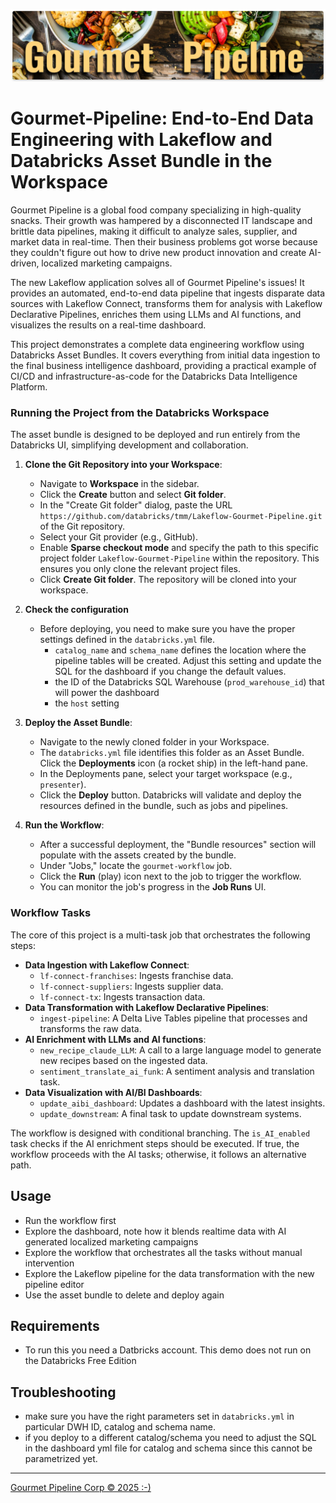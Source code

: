 ![Gourmet Pipe Corp](https://raw.githubusercontent.com/databricks/tmm/refs/heads/main/Lakeflow-Gourmet-Pipeline/misc/gourmet_header.jpg)



# Gourmet-Pipeline: End-to-End Data Engineering with Lakeflow and Databricks Asset Bundle in the Workspace

Gourmet Pipeline is a global food company specializing in high-quality snacks. Their growth was hampered by a disconnected IT landscape and brittle data pipelines, making it difficult to analyze sales, supplier, and market data in real-time. Then their business problems got worse because they couldn't figure out how to drive new product innovation and create AI-driven, localized marketing campaigns. 

The new Lakeflow application solves all of Gourmet Pipeline's issues! It provides an automated, end-to-end data pipeline that ingests disparate data sources with Lakeflow Connect, transforms them for analysis with Lakeflow Declarative Pipelines, enriches them using LLMs and AI functions, and visualizes the results on a real-time dashboard.

This project demonstrates a complete data engineering workflow using Databricks Asset Bundles. It covers everything from initial data ingestion to the final business intelligence dashboard, providing a practical example of CI/CD and infrastructure-as-code for the Databricks Data Intelligence Platform.



### Running the Project from the Databricks Workspace

The asset bundle is designed to be deployed and run entirely from the Databricks UI, simplifying development and collaboration.

1.  **Clone the Git Repository into your Workspace**:
    *   Navigate to **Workspace** in the sidebar.
    *   Click the **Create** button and select **Git folder**.
    *   In the "Create Git folder" dialog, paste the URL ```https://github.com/databricks/tmm/Lakeflow-Gourmet-Pipeline.git``` of the Git repository.
    *   Select your Git provider (e.g., GitHub).
    *   Enable **Sparse checkout mode** and specify the path to this specific project folder ```Lakeflow-Gourmet-Pipeline``` within the repository. This ensures you only clone the relevant project files.
    *   Click **Create Git folder**. The repository will be cloned into your workspace.


2.   **Check the configuration** 

      * Before deploying, you need to make sure you have the proper settings defined in the `databricks.yml` file.
         * `catalog_name` and `schema_name` defines the location where the pipeline tables will be created. Adjust this setting and update the SQL for the dashboard if you change the default values. 
         * the ID of the Databricks SQL Warehouse (`prod_warehouse_id`) that will power the dashboard
         * the `host` setting

3.  **Deploy the Asset Bundle**:
    *   Navigate to the newly cloned folder in your Workspace.
    *   The `databricks.yml` file identifies this folder as an Asset Bundle. Click the **Deployments** icon (a rocket ship) in the left-hand pane.
    *   In the Deployments pane, select your target workspace (e.g., `presenter`).
    *   Click the **Deploy** button. Databricks will validate and deploy the resources defined in the bundle, such as jobs and pipelines.

3.  **Run the Workflow**:
    *   After a successful deployment, the "Bundle resources" section will populate with the assets created by the bundle.
    *   Under "Jobs," locate the `gourmet-workflow` job.
    *   Click the **Run** (play) icon next to the job to trigger the workflow.
    *   You can monitor the job's progress in the **Job Runs** UI.


### Workflow Tasks

The core of this project is a multi-task job that orchestrates the following steps:

*   **Data Ingestion with Lakeflow Connect**:
    *   `lf-connect-franchises`: Ingests franchise data.
    *   `lf-connect-suppliers`: Ingests supplier data.
    *   `lf-connect-tx`: Ingests transaction data.
*   **Data Transformation with Lakeflow Declarative Pipelines**:
    *   `ingest-pipeline`: A Delta Live Tables pipeline that processes and transforms the raw data.
*   **AI Enrichment with LLMs and AI functions**:
    *   `new_recipe_claude_LLM`: A call to a large language model to generate new recipes based on the ingested data.
    *   `sentiment_translate_ai_funk`: A sentiment analysis and translation task.
*   **Data Visualization with AI/BI Dashboards**:
    *   `update_aibi_dashboard`: Updates a dashboard with the latest insights.
    *   `update_downstream`: A final task to update downstream systems.

The workflow is designed with conditional branching. The `is_AI_enabled` task checks if the AI enrichment steps should be executed. If true, the workflow proceeds with the AI tasks; otherwise, it follows an alternative path.



## Usage

- Run the workflow first
- Explore the dashboard, note how it blends realtime data with AI generated localized marketing campaigns
- Explore the workflow that orchestrates all the tasks without manual intervention
- Explore the Lakeflow pipeline for the data transformation with the new pipeline editor
- Use the asset bundle to delete and deploy again


## Requirements

- To run this you need a Datbricks account. This demo does not run on the Databricks Free Edition


## Troubleshooting

- make sure you have the right parameters set in ```databricks.yml``` in particular DWH ID, catalog and schema name.
- if you deploy to a different catalog/schema you need to adjust the SQL in the dashboard yml file for catalog and schema since this cannot be parametrized yet. 

---
[Gourmet Pipeline Corp © 2025 :-) ](https://www.linkedin.com/in/frankmunz/)

